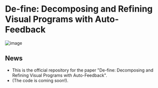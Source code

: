 # De-fine: Decomposing and Refining Visual Programs with Auto-Feedback
![image](https://github.com/minghehe-nobug/De-fine/assets/58646166/e93d582e-4bf2-4a7d-899d-9b95c295ec23)
## News
- This is the official repository for the paper "De-fine: Decomposing and Refining Visual Programs with Auto-Feedback".
- (The code is coming soon!).
